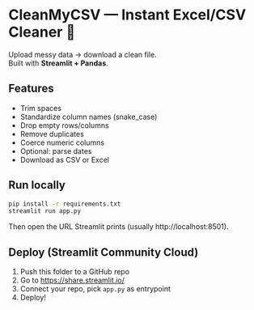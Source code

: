 
# CleanMyCSV — Instant Excel/CSV Cleaner 🧹

Upload messy data → download a clean file.  
Built with **Streamlit + Pandas**.

## Features
- Trim spaces
- Standardize column names (snake_case)
- Drop empty rows/columns
- Remove duplicates
- Coerce numeric columns
- Optional: parse dates
- Download as CSV or Excel

## Run locally
```bash
pip install -r requirements.txt
streamlit run app.py
```
Then open the URL Streamlit prints (usually http://localhost:8501).

## Deploy (Streamlit Community Cloud)
1. Push this folder to a GitHub repo
2. Go to https://share.streamlit.io/
3. Connect your repo, pick `app.py` as entrypoint
4. Deploy!
